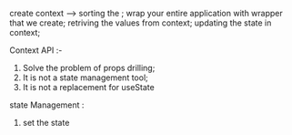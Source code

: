 create context --> sorting the ;
wrap your entire application with wrapper that we create;
retriving the values from context;
updating the state in context;

Context API :-

1. Solve the problem of props drilling;
2. It is not a state management tool;
3. It is not a replacement for useState

state Management :

1. set the state
